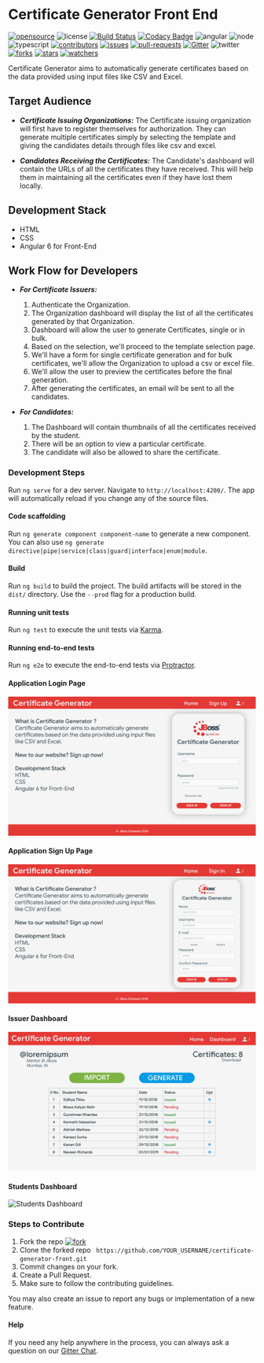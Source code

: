 
# Certificate Generator Front End

[![opensource](https://badges.frapsoft.com/os/v2/open-source.svg?v=103)](https://github.com/JbossOutreach/certificate-generator-front) 
![license](https://img.shields.io/apm/l/vim-mode.svg?style=popout) [![Build Status](https://travis-ci.org/JBossOutreach/certificate-generator-front.svg?branch=master)](https://travis-ci.org/JBossOutreach/certificate-generator-front) [![Codacy Badge](https://api.codacy.com/project/badge/Grade/4350ebc02efb4442ba256e66d2e4d66e)](https://www.codacy.com/app/JbossOutreach/certificate-generator-front?utm_source=github.com&amp;utm_medium=referral&amp;utm_content=JbossOutreach/certificate-generator-front&amp;utm_campaign=Badge_Grade) ![angular](https://img.shields.io/badge/Angular-6-%23f74242.svg) ![node](https://img.shields.io/badge/Node.js-8-blue.svg) ![typescript](https://img.shields.io/badge/Typescript-3.1.1-%2300bfff.svg) [![contributors](https://img.shields.io/github/contributors/JBossOutreach/certificate-generator-front.svg)](https://github.com/JBossOutreach/certificate-generator-front/graphs/contributors/) [![issues](https://img.shields.io/github/issues/JBossOutreach/certificate-generator-front.svg)](https://github.com/JBossOutreach/certificate-generator-front/issues/) [![pull-requests](https://img.shields.io/github/issues-pr/JBossOutreach/certificate-generator-front.svg)](https://github.com/JBossOutreach/certificate-generator-front/pulls) [![Gitter](https://img.shields.io/gitter/room/JBossOutreach/certificate-generator.svg)](https://gitter.im/JBossOutreach/certificate-generator) ![twitter](https://img.shields.io/twitter/follow/jbossorg.svg?label=Follow&style=social) 
 [![forks](https://img.shields.io/github/forks/JBossOutreach/certificate-generator-front.svg?style=social&label=Fork&maxAge=2592000)](https://github.com/JBossOutreach/certificate-generator-front/network/) [![stars](https://img.shields.io/github/stars/JBossOutreach/certificate-generator-front.svg?style=social&label=Star&maxAge=2592000)](https://github.com/JBossOutreach/certificate-generator-front/stargazers/) [![watchers](https://img.shields.io/github/watchers/JBossOutreach/certificate-generator-front.svg?style=social&label=Watch&maxAge=2592000)](https://github.com/JBossOutreach/certificate-generator-front/watchers/)

Certificate Generator aims to automatically generate certificates based on the data provided using input files like CSV and Excel.

## Target Audience
* _**Certificate Issuing Organizations:**_ The Certificate issuing organization will first have to register themselves for authorization. They can generate multiple certificates simply by selecting the template and giving the candidates details through files like csv and excel.

* _**Candidates Receiving the Certificates:**_  The Candidate's dashboard will contain the URLs of all the certificates they have received. This will help them in maintaining all the certificates even if they have lost them locally.

## Development Stack
* HTML
* CSS
* Angular 6 for Front-End

## Work Flow for Developers
* _**For Certificate Issuers:**_
    1. Authenticate the Organization.
    2. The Organization dashboard will display the list of all the certificates generated by that Organization.
    3. Dashboard will allow the user to generate Certificates, single or in bulk.
    4. Based on the selection, we'll proceed to the template selection page.
    5. We'll have a form for single certificate generation and for bulk certificates, we'll allow the Organization to upload a csv or excel file.
    6. We'll allow the user to preview the certificates before the final generation.
    7. After generating the certificates, an email will be sent to all the candidates.

* _**For Candidates:**_
    1. The Dashboard will contain thumbnails of all the certificates received by the student.
    2. There will be an option to view a particular certificate.
    3. The candidate will also be allowed to share the certificate.




### Development Steps

Run `ng serve` for a dev server. Navigate to `http://localhost:4200/`. The app will automatically reload if you change any of the source files.

#### Code scaffolding

Run `ng generate component component-name` to generate a new component. You can also use `ng generate directive|pipe|service|class|guard|interface|enum|module`.

#### Build

Run `ng build` to build the project. The build artifacts will be stored in the `dist/` directory. Use the `--prod` flag for a production build.

#### Running unit tests

Run `ng test` to execute the unit tests via [Karma](https://karma-runner.github.io).

#### Running end-to-end tests

Run `ng e2e` to execute the end-to-end tests via [Protractor](http://www.protractortest.org/).

#### Application Login Page

![Login](https://raw.githubusercontent.com/JBossOutreach/certificate-generator-front/master/src/assets/wire_login.jpg)

#### Application Sign Up Page

![Signup](https://raw.githubusercontent.com/JBossOutreach/certificate-generator-front/master/src/assets/wire_signup.jpg)

#### Issuer Dashboard
 ![Issuer](https://raw.githubusercontent.com/JBossOutreach/certificate-generator-front/master/src/assets/dash_ment.jpg)

#### Students Dashboard

![Students Dashboard](https://user-images.githubusercontent.com/37747169/49171905-08cb9a00-f359-11e8-8009-0ee8802a5a4b.png)

### Steps to Contribute

   1. Fork the repo  [![fork](https://img.shields.io/github/forks/JBossOutreach/certificate-generator-front.svg?label=Fork&style=social)](https://github.com/JBossOutreach/certificate-generator-front/fork)
   2. Clone the forked repo ` https://github.com/YOUR_USERNAME/certificate-generator-front.git`
   3. Commit changes on your fork.
   4. Create a Pull Request. 
   5. Make sure to follow the contributing guidelines.
 
 You may also create an issue to report any bugs or implementation of a new feature.
  
#### Help

If you need any help anywhere in the process, you can always ask a question on our [Gitter Chat](https://gitter.im/jboss-outreach/gci).
